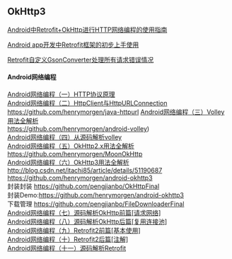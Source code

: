 
OkHttp3
---
[Android中Retrofit+OkHttp进行HTTP网络编程的使用指南](http://www.jb51.net/article/88542.htm)  

[Android app开发中Retrofit框架的初步上手使用](http://www.jb51.net/article/79729.htm)  

[Retrofit自定义GsonConverter处理所有请求错误情况](http://www.jianshu.com/p/5b8b1062866b)  


#### Android网络编程

[Android网络编程（一）HTTP协议原理](http://liuwangshu.cn/application/network/1-http.html)  
[Android网络编程（二）HttpClient与HttpURLConnection](http://liuwangshu.cn/application/network/2-httpclienthttp-urlconnection.html)   https://github.com/henrymorgen/java-httpurl
[Android网络编程（三）Volley用法全解析](http://liuwangshu.cn/application/network/3-volley.html)  
https://github.com/henrymorgen/android-volley)   
[Android网络编程（四）从源码解析volley](http://liuwangshu.cn/application/network/4-volley-sourcecode.html)  
[Android网络编程（五）OkHttp2.x用法全解析](http://liuwangshu.cn/application/network/5-okhttp2x.html)  
https://github.com/henrymorgen/MoonOkHttp   
[Android网络编程（六）OkHttp3用法全解析](http://liuwangshu.cn/application/network/6-okhttp3.html)  
http://blog.csdn.net/itachi85/article/details/51190687  
https://github.com/henrymorgen/android-okhttp3  
封装封装 https://github.com/pengjianbo/OkHttpFinal  
封装Demo:https://github.com/henrymorgen/android-okhttp3  
下载管理 https://github.com/pengjianbo/FileDownloaderFinal  
[Android网络编程（七）源码解析OkHttp前篇[请求网络]](http://liuwangshu.cn/application/network/7-okhttp3-sourcecode.html)  
[Android网络编程（八）源码解析OkHttp后篇[复用连接池]](http://liuwangshu.cn/application/network/8-okhttp3-sourcecode2.html)  
[Android网络编程（九）Retrofit2前篇[基本使用]](http://liuwangshu.cn/application/network/9-retrofit2.html)  
[Android网络编程（十）Retrofit2后篇[注解]](http://liuwangshu.cn/application/network/10-retrofit2-annotations.html)  
[Android网络编程（十一）源码解析Retrofit](http://liuwangshu.cn/application/network/11-retrofit2-sourcecode.html)  

